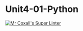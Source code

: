 # Unit4-01-Python
[![Mr Coxall's Super Linter](https://github.com/ICS3U-Programming-LloydN/Unit4-01-Python/Mr%20Coxall's%20Super%20Linter/badge.svg)](https://github.com/ICS3U-Programming-LloydN/Unit4-01-Python>/actions/)
